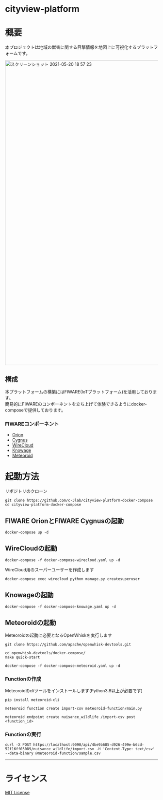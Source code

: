 # cityview-platform


# 概要

本プロジェクトは地域の獣害に関する目撃情報を地図上に可視化するプラットフォームです。

<img width="1000" alt="スクリーンショット 2021-05-20 18 57 23" src="https://user-images.githubusercontent.com/6661165/118959449-4b581580-b99d-11eb-9809-a8bc9366db39.png">


## 構成

本プラットフォームの構築にはFIWARE(IoTプラットフォーム)を活用しております。  
簡易的にFIWAREのコンポーネントを立ち上げて体験できるようにdocker-composeで提供しております。

### FIWAREコンポーネント

* [Orion](https://github.com/telefonicaid/fiware-orion)
* [Cygnus](https://github.com/telefonicaid/fiware-cygnus)
* [WireCloud](https://github.com/Wirecloud/wirecloud)
* [Knowage](https://github.com/KnowageLabs/Knowage-Server)
* [Meteoroid](https://github.com/OkinawaOpenLaboratory/fiware-meteoroid)

# 起動方法

リポジトリのクローン

```
git clone https://github.com/c-3lab/cityview-platform-docker-compose
cd cityview-platform-docker-compose
```

## FIWARE OrionとFIWARE Cygnusの起動


```
docker-compose up -d
```


## WireCloudの起動


```
docker-compose -f docker-compose-wirecloud.yaml up -d
```

WireCloud用のスーパーユーザーを作成します

```
docker-compose exec wirecloud python manage.py createsuperuser
```


## Knowageの起動


```
docker-compose -f docker-compose-knowage.yaml up -d
```


## Meteoroidの起動

Meteoroidの起動に必要となるOpenWhiskを実行します

```
git clone https://github.com/apache/openwhisk-devtools.git
```

```
cd openwhisk-devtools/docker-compose/
make quick-start
```

```
docker-compose -f docker-compose-meteoroid.yaml up -d
```

### Functionの作成

Meteoroidのcliツールをインストールします(Python3.8以上が必要です)

```
pip install meteoroid-cli
```

```
meteoroid function create import-csv meteoroid-function/main.py
```


```
meteoroid endpoint create nuisance_wildlife /import-csv post <function_id>
```

### Functionの実行


```
curl -X POST https://localhost:9090/api/4be9b685-d926-499e-b6cd-52f16ff03089/nuisance_wildlife/import-csv -H 'Content-Type: text/csv' --data-binary @meteoroid-function/sample.csv
```

---

# ライセンス

[MIT License](LICENSE)
